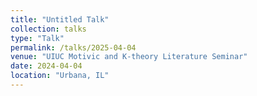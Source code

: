 ```yaml
---
title: "Untitled Talk"
collection: talks
type: "Talk"
permalink: /talks/2025-04-04
venue: "UIUC Motivic and K-theory Literature Seminar"
date: 2024-04-04
location: "Urbana, IL"
---
```

